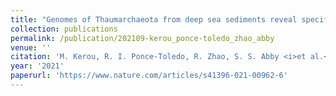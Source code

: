 ```yaml
---
title: "Genomes of Thaumarchaeota from deep sea sediments reveal specific adaptations of three independently evolved lineages"
collection: publications
permalink: /publication/202109-kerou_ponce-toledo_zhao_abby
venue: ''
citation: 'M. Kerou, R. I. Ponce-Toledo, R. Zhao, S. S. Abby <i>et al.</i>. <b>Genomes of Thaumarchaeota from deep sea sediments reveal specific adaptations of three independently evolved lineages</b>, <i>ISME J,</i> September 2021'
year: '2021'
paperurl: 'https://www.nature.com/articles/s41396-021-00962-6'
---
```

